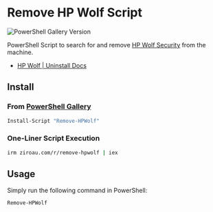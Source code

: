 # Remove HP Wolf Script

![PowerShell Gallery Version](https://img.shields.io/powershellgallery/v/Remove-HPWolf?label)

PowerShell Script to search for and remove [HP Wolf Security](https://www.hpwolf.com/) from the machine.

- [HP Wolf | Uninstall Docs](https://enterprisesecurity.hp.com/cloud-login/s/article/How-to-uninstall-HP-Wolf-Pro-Security)

## Install

### From [PowerShell Gallery](https://www.powershellgallery.com/packages/Remove-HPWolf)

```powershell
Install-Script "Remove-HPWolf"
```

### One-Liner Script Execution

```sh
irm ziroau.com/r/remove-hpwolf | iex
```

## Usage

Simply run the following command in PowerShell:

```powershell
Remove-HPWolf
```
